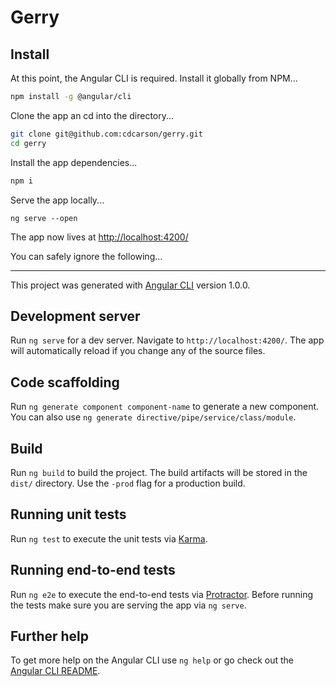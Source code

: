 # Gerry

## Install

At this point, the Angular CLI is required. Install it globally from NPM...

```bash
npm install -g @angular/cli
```

Clone the app an cd into the directory...

```bash
git clone git@github.com:cdcarson/gerry.git
cd gerry
```

Install the app dependencies...
```bash
npm i
```

Serve the app locally...
```
ng serve --open
```
The app now lives at [http://localhost:4200/](http://localhost:4200/)

You can safely ignore the following...

----


This project was generated with [Angular CLI](https://github.com/angular/angular-cli) version 1.0.0.

## Development server

Run `ng serve` for a dev server. Navigate to `http://localhost:4200/`. The app will automatically reload if you change any of the source files.

## Code scaffolding

Run `ng generate component component-name` to generate a new component. You can also use `ng generate directive/pipe/service/class/module`.

## Build

Run `ng build` to build the project. The build artifacts will be stored in the `dist/` directory. Use the `-prod` flag for a production build.

## Running unit tests

Run `ng test` to execute the unit tests via [Karma](https://karma-runner.github.io).

## Running end-to-end tests

Run `ng e2e` to execute the end-to-end tests via [Protractor](http://www.protractortest.org/).
Before running the tests make sure you are serving the app via `ng serve`.

## Further help

To get more help on the Angular CLI use `ng help` or go check out the [Angular CLI README](https://github.com/angular/angular-cli/blob/master/README.md).
